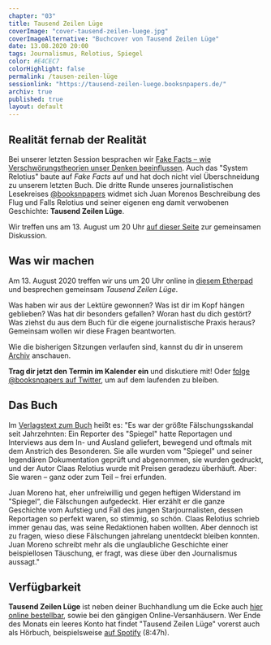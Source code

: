 ```yaml
---
chapter: "03"
title: Tausend Zeilen Lüge
coverImage: "cover-tausend-zeilen-luege.jpg"
coverImageAlternative: "Buchcover von Tausend Zeilen Lüge"
date: 13.08.2020 20:00
tags: Journalismus, Relotius, Spiegel
color: #E4CEC7
colorHighlight: false
permalink: /tausen-zeilen-lüge
sessionlink: "https://tausend-zeilen-luege.booksnpapers.de/"
archiv: true
published: true
layout: default
---
```


<section markdown="1">

## Realität fernab der Realität

Bei unserer letzten Session besprachen wir [Fake Facts – wie Verschwörungstheorien unser Denken beeinflussen](fake-facts.booksnpapers.de). Auch das "System Relotius" baute auf _Fake Facts_ auf und hat doch nicht viel Überschneidung zu unserem letzten Buch. Die dritte Runde unseres journalistischen Lesekreises [@booksnpapers](https://twitter.com/booksnpapers) widmet sich Juan Morenos Beschreibung des Flug und Falls Relotius und seiner eigenen eng damit verwobenen Geschichte: **Tausend Zeilen Lüge**.

Wir treffen uns am 13. August um 20 Uhr [auf dieser Seite](https://tausend-zeilen-luege.booksnpapers.de/) zur gemeinsamen Diskussion.

</section>

<section markdown="1">

## Was wir machen

Am 13. August 2020 treffen wir uns um 20 Uhr online in [diesem Etherpad](https://tausend-zeilen-luege.booksnpapers.de/) und besprechen gemeinsam _Tausend Zeilen Lüge_.

Was haben wir aus der Lektüre gewonnen? Was ist dir im Kopf hängen geblieben? Was hat dir besonders gefallen? Woran hast du dich gestört? Was ziehst du aus dem Buch für die eigene journalistische Praxis heraus? Gemeinsam wollen wir diese Fragen beantworten.

Wie die bisherigen Sitzungen verlaufen sind, kannst du dir in unserem [Archiv](/archiv) anschauen.

**Trag dir jetzt den Termin im Kalender ein** und diskutiere mit! Oder [folge @booksnpapers auf Twitter](https://twitter.com/booksnpapers), um auf dem laufenden zu bleiben.

</section>

<section markdown="1">

## Das Buch

Im [Verlagstext zum Buch](https://www.rowohlt.de/taschenbuch/juan-moreno-tausend-zeilen-luege.html) heißt es: "Es war der größte Fälschungsskandal seit Jahrzehnten: Ein Reporter des "Spiegel" hatte Reportagen und Interviews aus dem In- und Ausland geliefert, bewegend und oftmals mit dem Anstrich des Besonderen. Sie alle wurden vom "Spiegel" und seiner legendären Dokumentation geprüft und abgenommen, sie wurden gedruckt, und der Autor Claas Relotius wurde mit Preisen geradezu überhäuft. Aber: Sie waren – ganz oder zum Teil – frei erfunden.

Juan Moreno hat, eher unfreiwillig und gegen heftigen Widerstand im "Spiegel“, die Fälschungen aufgedeckt. Hier erzählt er die ganze Geschichte vom Aufstieg und Fall des jungen Starjournalisten, dessen Reportagen so perfekt waren, so stimmig, so schön. Claas Relotius schrieb immer genau das, was seine Redaktionen haben wollten. Aber dennoch ist zu fragen, wieso diese Fälschungen jahrelang unentdeckt bleiben konnten. Juan Moreno schreibt mehr als die unglaubliche Geschichte einer beispiellosen Täuschung, er fragt, was diese über den Journalismus aussagt."

</section>

<section markdown="1">

## Verfügbarkeit

**Tausend Zeilen Lüge** ist neben deiner Buchhandlung um die Ecke auch [hier online bestellbar](https://www.rowohlt.de/taschenbuch/juan-moreno-tausend-zeilen-luege.html), sowie bei den gängigen Online-Versanhäusern. Wer Ende des Monats ein leeres Konto hat findet "Tausend Zeilen Lüge" vorerst auch als Hörbuch, beispielsweise [auf Spotify](https://open.spotify.com/album/5OQ5i8yhHrqW89n9DkVH9J) (8:47h).

</section>
